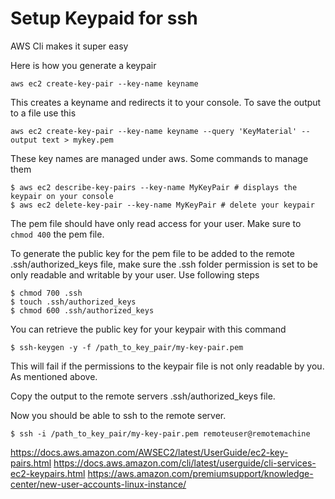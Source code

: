 # Setup Keypaid for ssh

AWS Cli makes it super easy

Here is how you generate a keypair

```
aws ec2 create-key-pair --key-name keyname
```

This creates a keyname and redirects it to your console. To save the output to a file use this

```
aws ec2 create-key-pair --key-name keyname --query 'KeyMaterial' --output text > mykey.pem
```

These key names are managed under aws. Some commands to manage them

```
$ aws ec2 describe-key-pairs --key-name MyKeyPair # displays the keypair on your console
$ aws ec2 delete-key-pair --key-name MyKeyPair # delete your keypair
```

The pem file should have only read access for your user. Make sure to `chmod 400` the pem file.

To generate the public key for the pem file to be added to the remote .ssh/authorized_keys file,
make sure the .ssh folder permission is set to be only readable and writable by your user. Use following
steps

```
$ chmod 700 .ssh
$ touch .ssh/authorized_keys
$ chmod 600 .ssh/authorized_keys
```

You can retrieve the public key for your keypair with this command

```
$ ssh-keygen -y -f /path_to_key_pair/my-key-pair.pem
```

This will fail if the permissions to the keypair file is not only readable by you. As mentioned above.

Copy the output to the remote servers .ssh/authorized_keys file. 

Now you should be able to ssh to the remote server. 


```
$ ssh -i /path_to_key_pair/my-key-pair.pem remoteuser@remotemachine
```

https://docs.aws.amazon.com/AWSEC2/latest/UserGuide/ec2-key-pairs.html
https://docs.aws.amazon.com/cli/latest/userguide/cli-services-ec2-keypairs.html
https://aws.amazon.com/premiumsupport/knowledge-center/new-user-accounts-linux-instance/
 
